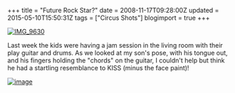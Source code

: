 +++
title = "Future Rock Star?"
date = 2008-11-17T09:28:00Z
updated = 2015-05-10T15:50:31Z
tags = ["Circus Shots"]
blogimport = true 
+++

 [![IMG_9630](https://latc.s3.amazonaws.com/wp-content/uploads/2008/11/img-9630-thumb.jpg)](https://latc.s3.amazonaws.com/wp-content/uploads/2008/11/img-9630.jpg) 

Last week the kids were having a jam session in the living room with their play guitar and drums.  As we looked at my son's pose, with his tongue out, and his fingers holding the "chords" on the guitar, I couldn't help but think he had a startling resemblance to KISS (minus the face paint)!

[![image](https://latc.s3.amazonaws.com/wp-content/uploads/2008/11/image-thumb2.png)](https://latc.s3.amazonaws.com/wp-content/uploads/2008/11/image2.png)

